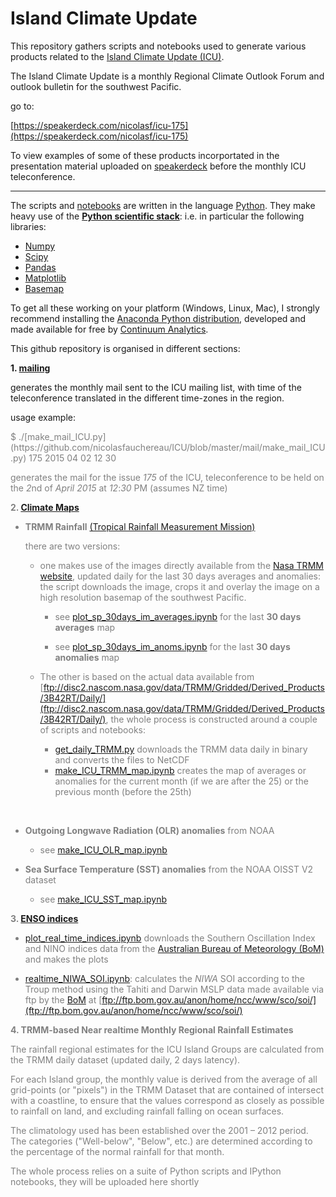 # Island Climate Update

This repository gathers scripts and notebooks used to generate various products
related to the [Island Climate Update (ICU)](http://www.niwa.co.nz/climate/icu).

The Island Climate Update is a monthly Regional Climate Outlook Forum and outlook
bulletin for the southwest Pacific.

go to:

[https://speakerdeck.com/nicolasf/icu-175](https://speakerdeck.com/nicolasf/icu-175)

To view examples of some of these products incorportated in the presentation material uploaded
on [speakerdeck](https://speakerdeck.com/) before the monthly ICU teleconference.

<hr size=5>

The scripts and [notebooks]() are written in the language [Python](www.python.org). They make
heavy use of the [**Python scientific stack**](http://www.scipy.org/about.html): i.e. in particular the following libraries:

+ [Numpy](http://www.numpy.org/)
+ [Scipy](http://www.scipy.org/)
+ [Pandas](http://pandas.pydata.org/)
+ [Matplotlib](http://matplotlib.org/)
+ [Basemap](http://matplotlib.org/basemap/)

To get all these working on your platform (Windows, Linux, Mac), I strongly recommend installing the [Anaconda Python distribution](https://store.continuum.io/cshop/anaconda/), developed and made available for free by [Continuum Analytics](http://continuum.io/).  

This github repository is organised in different sections:

**1. [mailing](https://github.com/nicolasfauchereau/ICU/blob/master/mail/)**

  generates the monthly mail sent to the ICU mailing list, with time of the teleconference
  translated in the different time-zones in the region.

  usage example:

<font color='gray'>
$ ./[make_mail_ICU.py](https://github.com/nicolasfauchereau/ICU/blob/master/mail/make_mail_ICU.py) 175 2015 04 02 12 30
<font>

  generates the mail for the issue *175* of the ICU, teleconference to be held on the *2*nd of *April* *2015* at *12*:*30* PM (assumes NZ time)

**2. [Climate Maps](https://github.com/nicolasfauchereau/ICU/blob/master/maps/)**

  + **TRMM Rainfall** [(Tropical Rainfall Measurement Mission)](https://climatedataguide.ucar.edu/climate-data/trmm-tropical-rainfall-measuring-mission)

    there are two versions:

    + one makes use of the images directly available from the [Nasa TRMM website](http://trmm.gsfc.nasa.gov), updated daily for the last 30 days averages and anomalies: the script downloads the image, crops it and
    overlay the image on a high resolution basemap of the southwest Pacific.

      + see [plot_sp_30days_im_averages.ipynb](http://nbviewer.ipython.org/github/nicolasfauchereau/ICU/blob/master/maps/TRMM/plot_sp_30days_im_averages.ipynb) for the last **30 days averages** map

      + see [plot_sp_30days_im_anoms.ipynb](http://nbviewer.ipython.org/github/nicolasfauchereau/ICU/blob/master/maps/TRMM/plot_sp_30days_im_anoms.ipynb) for the last **30 days anomalies** map

    + The other is based on the actual data available from [ftp://disc2.nascom.nasa.gov/data/TRMM/Gridded/Derived_Products/3B42RT/Daily/](ftp://disc2.nascom.nasa.gov/data/TRMM/Gridded/Derived_Products/3B42RT/Daily/), the whole process is
    constructed around a couple of scripts and notebooks:

      + [get_daily_TRMM.py](https://github.com/nicolasfauchereau/ICU/blob/master/maps/TRMM/get_daily_TRMM.py) downloads the TRMM data daily in binary and converts the files
      to NetCDF
      + [make_ICU_TRMM_map.ipynb](http://nbviewer.ipython.org/github/nicolasfauchereau/ICU/blob/master/maps/TRMM/make_ICU_TRMM_map.ipynb) creates the map of averages or anomalies for the current month (if we are after the 25) or the previous month (before the 25th)  

<br>

  + **Outgoing Longwave Radiation (OLR) anomalies** from NOAA
      + see [make_ICU_OLR_map.ipynb](http://nbviewer.ipython.org/github/nicolasfauchereau/ICU/blob/master/maps/OLR/make_ICU_OLR_map.ipynb)  


  + **Sea Surface Temperature (SST) anomalies** from the NOAA OISST V2 dataset
      + see [make_ICU_SST_map.ipynb](http://nbviewer.ipython.org/github/nicolasfauchereau/ICU/blob/master/maps/SST/make_ICU_SST_map.ipynb)  


**3. [ENSO indices](https://github.com/nicolasfauchereau/ICU/blob/master/indices/)**

  + [plot_real_time_indices.ipynb](http://nbviewer.ipython.org/github/nicolasfauchereau/ICU/blob/master/indices/plot_real_time_indices.ipynb) downloads the Southern Oscillation Index and NINO indices data from the [Australian Bureau of Meteorology (BoM)](http://www.bom.gov.au/) and makes the plots

  + [realtime_NIWA_SOI.ipynb](http://nbviewer.ipython.org/github/nicolasfauchereau/ICU/blob/master/indices/realtime_NIWA_SOI.ipynb): calculates the *NIWA* SOI according to the Troup method using the Tahiti and Darwin MSLP data made available via ftp by the [BoM](http://www.bom.gov.au/) at [ftp://ftp.bom.gov.au/anon/home/ncc/www/sco/soi/](ftp://ftp.bom.gov.au/anon/home/ncc/www/sco/soi/)

**4. TRMM-based Near realtime Monthly Regional Rainfall Estimates**

  The rainfall regional estimates for the ICU Island Groups are calculated from the TRMM daily dataset (updated daily, 2 days latency).

  For each Island group, the monthly value is derived from the average of all grid-points (or "pixels") in the TRMM Dataset that are contained of intersect with a coastline, to ensure that the values correspond as closely as possible to rainfall on land, and excluding rainfall falling on ocean surfaces.

  The climatology used has been established over the 2001 – 2012 period. The categories ("Well-below", "Below", etc.) are determined according to the percentage of the normal rainfall for that month.

  The whole process relies on a suite of Python scripts and IPython notebooks, they will be uploaded here shortly
